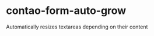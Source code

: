contao-form-auto-grow
=====================

Automatically resizes textareas depending on their content
